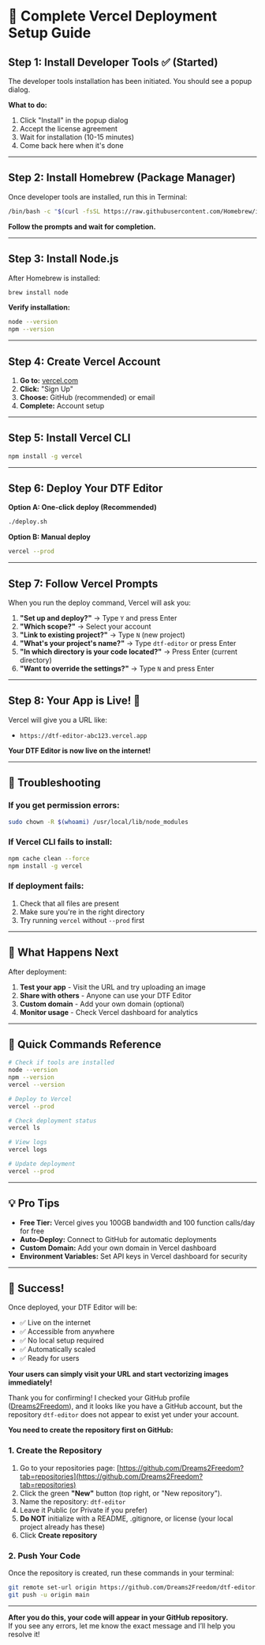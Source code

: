 # 🚀 Complete Vercel Deployment Setup Guide

## **Step 1: Install Developer Tools** ✅ (Started)

The developer tools installation has been initiated. You should see a popup dialog.

**What to do:**
1. Click "Install" in the popup dialog
2. Accept the license agreement  
3. Wait for installation (10-15 minutes)
4. Come back here when it's done

---

## **Step 2: Install Homebrew (Package Manager)**

Once developer tools are installed, run this in Terminal:

```bash
/bin/bash -c "$(curl -fsSL https://raw.githubusercontent.com/Homebrew/install/HEAD/install.sh)"
```

**Follow the prompts and wait for completion.**

---

## **Step 3: Install Node.js**

After Homebrew is installed:

```bash
brew install node
```

**Verify installation:**
```bash
node --version
npm --version
```

---

## **Step 4: Create Vercel Account**

1. **Go to:** [vercel.com](https://vercel.com)
2. **Click:** "Sign Up"
3. **Choose:** GitHub (recommended) or email
4. **Complete:** Account setup

---

## **Step 5: Install Vercel CLI**

```bash
npm install -g vercel
```

---

## **Step 6: Deploy Your DTF Editor**

**Option A: One-click deploy (Recommended)**
```bash
./deploy.sh
```

**Option B: Manual deploy**
```bash
vercel --prod
```

---

## **Step 7: Follow Vercel Prompts**

When you run the deploy command, Vercel will ask you:

1. **"Set up and deploy?"** → Type `Y` and press Enter
2. **"Which scope?"** → Select your account
3. **"Link to existing project?"** → Type `N` (new project)
4. **"What's your project's name?"** → Type `dtf-editor` or press Enter
5. **"In which directory is your code located?"** → Press Enter (current directory)
6. **"Want to override the settings?"** → Type `N` and press Enter

---

## **Step 8: Your App is Live! 🎉**

Vercel will give you a URL like:
- `https://dtf-editor-abc123.vercel.app`

**Your DTF Editor is now live on the internet!**

---

## **🔧 Troubleshooting**

### **If you get permission errors:**
```bash
sudo chown -R $(whoami) /usr/local/lib/node_modules
```

### **If Vercel CLI fails to install:**
```bash
npm cache clean --force
npm install -g vercel
```

### **If deployment fails:**
1. Check that all files are present
2. Make sure you're in the right directory
3. Try running `vercel` without `--prod` first

---

## **📱 What Happens Next**

After deployment:
1. **Test your app** - Visit the URL and try uploading an image
2. **Share with others** - Anyone can use your DTF Editor
3. **Custom domain** - Add your own domain (optional)
4. **Monitor usage** - Check Vercel dashboard for analytics

---

## **🎯 Quick Commands Reference**

```bash
# Check if tools are installed
node --version
npm --version
vercel --version

# Deploy to Vercel
vercel --prod

# Check deployment status
vercel ls

# View logs
vercel logs

# Update deployment
vercel --prod
```

---

## **💡 Pro Tips**

- **Free Tier:** Vercel gives you 100GB bandwidth and 100 function calls/day for free
- **Auto-Deploy:** Connect to GitHub for automatic deployments
- **Custom Domain:** Add your own domain in Vercel dashboard
- **Environment Variables:** Set API keys in Vercel dashboard for security

---

## **🎉 Success!**

Once deployed, your DTF Editor will be:
- ✅ Live on the internet
- ✅ Accessible from anywhere
- ✅ No local setup required
- ✅ Automatically scaled
- ✅ Ready for users

**Your users can simply visit your URL and start vectorizing images immediately!** 

Thank you for confirming! I checked your GitHub profile ([Dreams2Freedom](https://github.com/Dreams2Freedom?tab=repositories)), and it looks like you have a GitHub account, but the repository `dtf-editor` does not appear to exist yet under your account.

**You need to create the repository first on GitHub:**

### 1. Create the Repository
1. Go to your repositories page: [https://github.com/Dreams2Freedom?tab=repositories](https://github.com/Dreams2Freedom?tab=repositories)
2. Click the green **"New"** button (top right, or "New repository").
3. Name the repository: `dtf-editor`
4. Leave it Public (or Private if you prefer)
5. **Do NOT** initialize with a README, .gitignore, or license (your local project already has these)
6. Click **Create repository**

### 2. Push Your Code
Once the repository is created, run these commands in your terminal:
```sh
git remote set-url origin https://github.com/Dreams2Freedom/dtf-editor.git
git push -u origin main
```

---

**After you do this, your code will appear in your GitHub repository.**  
If you see any errors, let me know the exact message and I’ll help you resolve it! 